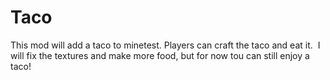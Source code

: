 # Taco
This mod will add a taco to minetest. Players can craft the taco and eat it.  I will fix the textures and make more food, but for now tou can still enjoy a taco!
